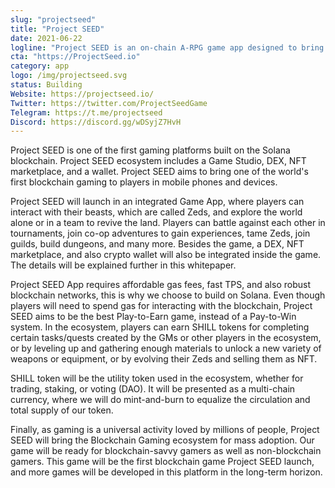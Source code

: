 ```yaml
---
slug: "projectseed"
title: "Project SEED"
date: 2021-06-22
logline: "Project SEED is an on-chain A-RPG game app designed to bring players a DAO virtual world that features an action based battle system with cooperative multiplayer mode and uses NFT & DeFi monetization."
cta: "https://ProjectSeed.io"
category: app
logo: /img/projectseed.svg
status: Building
Website: https://projectseed.io/
Twitter: https://twitter.com/ProjectSeedGame
Telegram: https://t.me/projectseed
Discord: https://discord.gg/wDSyjZ7HvH
---
```


Project SEED is one of the first gaming platforms built on the Solana blockchain. Project SEED ecosystem includes a Game Studio, DEX, NFT marketplace, and a wallet. Project SEED aims to bring one of the world's first blockchain gaming to players in mobile phones and devices.

Project SEED will launch in an integrated Game App, where players can interact with their beasts, which are called Zeds, and explore the world alone or in a team to revive the land. Players can battle against each other in tournaments, join co-op adventures to gain experiences, tame Zeds, join guilds, build dungeons, and many more. Besides the game, a DEX, NFT marketplace, and also crypto wallet will also be integrated inside the game. The details will be explained further in this whitepaper.

Project SEED App requires affordable gas fees, fast TPS, and also robust blockchain networks, this is why we choose to build on Solana. Even though players will need to spend gas for interacting with the blockchain, Project SEED aims to be the best Play-to-Earn game, instead of a Pay-to-Win system. In the ecosystem, players can earn SHILL tokens for completing certain tasks/quests created by the GMs or other players in the ecosystem, or by leveling up and gathering enough materials to unlock a new variety of weapons or equipment, or by evolving their Zeds and selling them as NFT.

SHILL token will be the utility token used in the ecosystem, whether for trading, staking, or voting (DAO). It will be presented as a multi-chain currency, where we will do mint-and-burn to equalize the circulation and total supply of our token.

Finally, as gaming is a universal activity loved by millions of people, Project SEED will bring the Blockchain Gaming ecosystem for mass adoption. Our game will be ready for blockchain-savvy gamers as well as non-blockchain gamers. This game will be the first blockchain game Project SEED launch, and more games will be developed in this platform in the long-term horizon.
